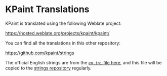 # KPaint Translations

KPaint is translated using the following Weblate project:

  https://hosted.weblate.org/projects/kpaint/kpaint/

You can find all the translations in this other repository:

  https://github.com/kpaint/strings

The official English strings are from the [`en.ini` file here](https://github.com/kpaint/kpaint/blob/main/data/strings/en.ini),
and this file will be copied to the [strings repository](https://github.com/kpaint/strings/blob/main/en.ini) regularly.
